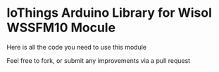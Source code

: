 IoThings Arduino Library for
Wisol WSSFM10 Mocule
==============================================================

Here is all the code you need to use this module

Feel free to fork, or submit any improvements via a pull request